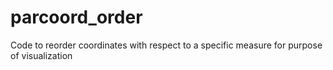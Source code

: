 # parcoord_order
Code to reorder coordinates with respect to a specific measure for purpose of visualization
